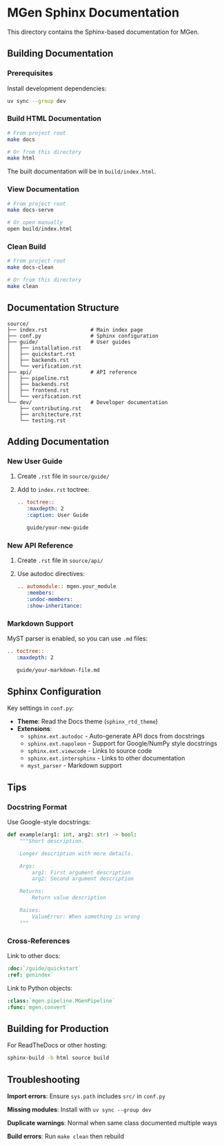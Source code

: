 # MGen Sphinx Documentation

This directory contains the Sphinx-based documentation for MGen.

## Building Documentation

### Prerequisites

Install development dependencies:

```bash
uv sync --group dev
```

### Build HTML Documentation

```bash
# From project root
make docs

# Or from this directory
make html
```

The built documentation will be in `build/index.html`.

### View Documentation

```bash
# From project root
make docs-serve

# Or open manually
open build/index.html
```

### Clean Build

```bash
# From project root
make docs-clean

# Or from this directory
make clean
```

## Documentation Structure

```text
source/
├── index.rst              # Main index page
├── conf.py                # Sphinx configuration
├── guide/                 # User guides
│   ├── installation.rst
│   ├── quickstart.rst
│   ├── backends.rst
│   └── verification.rst
├── api/                   # API reference
│   ├── pipeline.rst
│   ├── backends.rst
│   ├── frontend.rst
│   └── verification.rst
└── dev/                   # Developer documentation
    ├── contributing.rst
    ├── architecture.rst
    └── testing.rst
```

## Adding Documentation

### New User Guide

1. Create `.rst` file in `source/guide/`
2. Add to `index.rst` toctree:

   ```rst
   .. toctree::
      :maxdepth: 2
      :caption: User Guide

      guide/your-new-guide
   ```

### New API Reference

1. Create `.rst` file in `source/api/`
2. Use autodoc directives:

   ```rst
   .. automodule:: mgen.your_module
      :members:
      :undoc-members:
      :show-inheritance:
   ```

### Markdown Support

MyST parser is enabled, so you can use `.md` files:

```rst
.. toctree::
   :maxdepth: 2

   guide/your-markdown-file.md
```

## Sphinx Configuration

Key settings in `conf.py`:

- **Theme**: Read the Docs theme (`sphinx_rtd_theme`)
- **Extensions**:
  - `sphinx.ext.autodoc` - Auto-generate API docs from docstrings
  - `sphinx.ext.napoleon` - Support for Google/NumPy style docstrings
  - `sphinx.ext.viewcode` - Links to source code
  - `sphinx.ext.intersphinx` - Links to other documentation
  - `myst_parser` - Markdown support

## Tips

### Docstring Format

Use Google-style docstrings:

```python
def example(arg1: int, arg2: str) -> bool:
    """Short description.

    Longer description with more details.

    Args:
        arg1: First argument description
        arg2: Second argument description

    Returns:
        Return value description

    Raises:
        ValueError: When something is wrong
    """
```

### Cross-References

Link to other docs:

```rst
:doc:`/guide/quickstart`
:ref:`genindex`
```

Link to Python objects:

```rst
:class:`mgen.pipeline.MGenPipeline`
:func:`mgen.convert`
```

## Building for Production

For ReadTheDocs or other hosting:

```bash
sphinx-build -b html source build
```

## Troubleshooting

**Import errors**: Ensure `sys.path` includes `src/` in `conf.py`

**Missing modules**: Install with `uv sync --group dev`

**Duplicate warnings**: Normal when same class documented multiple ways

**Build errors**: Run `make clean` then rebuild
